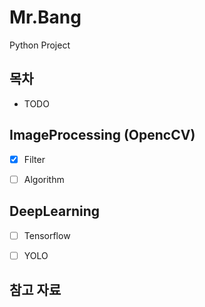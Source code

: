 # Mr.Bang

Python Project

## 목차
- TODO

## ImageProcessing (OpencCV)
- [X] Filter 
- [ ] Algorithm


## DeepLearning
- [ ] Tensorflow
- [ ] YOLO


## 참고 자료




